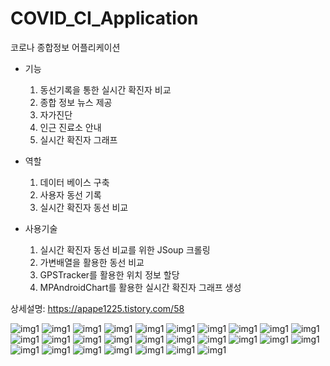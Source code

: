 # COVID_CI_Application

코로나 종합정보 어플리케이션

- 기능
  1. 동선기록을 통한 실시간 확진자 비교
  2. 종합 정보 뉴스 제공
  3. 자가진단
  4. 인근 진료소 안내
  5. 실시간 확진자 그래프

- 역할
  1. 데이터 베이스 구축
  2. 사용자 동선 기록
  3. 실시간 확진자 동선 비교

- 사용기술
  1. 실시간 확진자 동선 비교를 위한 JSoup 크롤링
  2. 가변배열을 활용한 동선 비교
  3. GPSTracker를 활용한 위치 정보 할당
  4. MPAndroidChart를 활용한 실시간 확진자 그래프 생성

상세설명: https://apape1225.tistory.com/58

![img1](./for_readme/슬라이드1.JPG)
![img1](./for_readme/슬라이드2.JPG)
![img1](./for_readme/슬라이드3.JPG)
![img1](./for_readme/슬라이드4.JPG)
![img1](./for_readme/슬라이드5.JPG)
![img1](./for_readme/슬라이드6.JPG)
![img1](./for_readme/슬라이드7.JPG)
![img1](./for_readme/슬라이드8.JPG)
![img1](./for_readme/슬라이드9.JPG)
![img1](./for_readme/슬라이드10.JPG)
![img1](./for_readme/슬라이드11.JPG)
![img1](./for_readme/슬라이드12.JPG)
![img1](./for_readme/슬라이드13.JPG)
![img1](./for_readme/슬라이드14.JPG)
![img1](./for_readme/슬라이드15.JPG)
![img1](./for_readme/슬라이드16.JPG)
![img1](./for_readme/슬라이드17.JPG)
![img1](./for_readme/슬라이드18.JPG)
![img1](./for_readme/슬라이드19.JPG)
![img1](./for_readme/슬라이드20.JPG)
![img1](./for_readme/슬라이드21.JPG)
![img1](./for_readme/슬라이드22.JPG)
![img1](./for_readme/슬라이드23.JPG)
![img1](./for_readme/슬라이드24.JPG)
![img1](./for_readme/슬라이드25.JPG)
![img1](./for_readme/슬라이드26.JPG)
![img1](./for_readme/슬라이드27.JPG)

